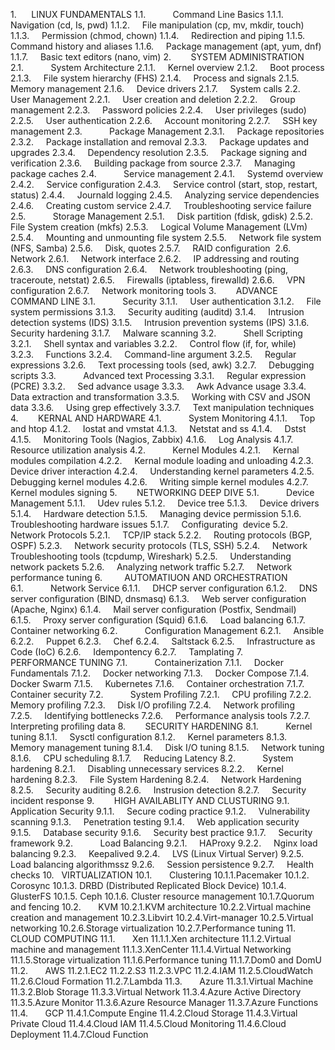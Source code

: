 1.      LINUX FUNDAMENTALS
1.1.           Command Line Basics
1.1.1.     Navigation (cd, Is, pwd)
1.1.2.     File manipulation (cp, mv, mkdir, touch)
1.1.3.     Permission (chmod, chown)
1.1.4.     Redirection and piping
1.1.5.     Command history and aliases
1.1.6.     Package management (apt, yum, dnf)
1.1.7.     Basic text editors (nano, vim)
2.        SYSTEM ADMINISTRATION
2.1.           System Architecture
2.1.1.     Kernel overview
2.1.2.     Boot process
2.1.3.     File system hierarchy (FHS)
2.1.4.     Process and signals
2.1.5.     Memory management
2.1.6.     Device drivers
2.1.7.     System calls
2.2.           User Management
2.2.1.     User creation and deletion
2.2.2.     Group management
2.2.3.     Password policies
2.2.4.     User privileges (sudo)
2.2.5.     User authentication
2.2.6.     Account monitoring
2.2.7.     SSH key management
2.3.           Package Management
2.3.1.     Package repositories
2.3.2.     Package installation and removal
2.3.3.     Package updates and upgrades
2.3.4.     Dependency resolution
2.3.5.     Package signing and verification
2.3.6.     Building package from source
2.3.7.     Managing package caches
2.4.           Service management
2.4.1.     Systemd overview
2.4.2.     Service configuration
2.4.3.     Service control (start, stop, restart, status)
2.4.4.     Journald logging
2.4.5.     Analyzing service dependencies
2.4.6.     Creating custom service
2.4.7.     Troubleshooting service failure
2.5.           Storage Management
2.5.1.     Disk partition (fdisk, gdisk)
2.5.2.     File System creation (mkfs)
2.5.3.     Logical Volume Management (LVm)
2.5.4.     Mounting and unmounting file system
2.5.5.     Network file system (NFS, Samba)
2.5.6.     Disk, quotes
2.5.7.     RAID configuration 
2.6.           Network
2.6.1.     Network interface
2.6.2.     IP addressing and routing
2.6.3.     DNS configuration
2.6.4.     Network troubleshooting (ping, traceroute, netstat)
2.6.5.     Firewalls (iptabless, firewalld)
2.6.6.     VPN configuration
2.6.7.     Network monitoring tools
3.        ADVANCE COMMAND LINE
3.1.           Security
3.1.1.     User authentication
3.1.2.     File system permissions
3.1.3.     Security auditing (auditd)
3.1.4.     Intrusion detection systems (IDS)
3.1.5.     Intrusion prevention systems (IPS)
3.1.6.     Security hardening
3.1.7.     Malware scanning
3.2.           Shell Scripting
3.2.1.     Shell syntax and variables
3.2.2.     Control flow (if, for, while)
3.2.3.     Functions
3.2.4.     Command-line argument
3.2.5.     Regular expressions
3.2.6.     Text processing tools (sed, awk)
3.2.7.     Debugging scripts
3.3.           Advanced text Processing
3.3.1.     Regular expression (PCRE)
3.3.2.     Sed advance usage
3.3.3.     Awk Advance usage
3.3.4.     Data extraction and transformation
3.3.5.     Working with CSV and JSON data
3.3.6.     Using grep effectively
3.3.7.     Text manipulation techniques
4.        KERNAL AND HARDWARE
4.1.           System Monitoring
4.1.1.     Top and htop
4.1.2.     Iostat and vmstat
4.1.3.     Netstat and ss
4.1.4.     Dstst
4.1.5.     Monitoring Tools (Nagios, Zabbix)
4.1.6.     Log Analysis
4.1.7.     Resource utilization analysis
4.2.           Kernel Modules
4.2.1.     Kernal modules compilation
4.2.2.     Kernal module loading and unloading
4.2.3.     Device driver interaction
4.2.4.     Understanding kernel parameters
4.2.5.     Debugging kernel modules
4.2.6.     Writing simple kernel modules
4.2.7.     Kernel modules signing
5.        NETWORKING DEEP DIVE
5.1.           Device Management
5.1.1.     Udev rules
5.1.2.     Device tree
5.1.3.     Device drivers
5.1.4.     Hardware detection
5.1.5.     Managing device permission
5.1.6.     Troubleshooting hardware issues
5.1.7.     Configurating  device
5.2.           Network Protocols
5.2.1.     TCP/IP stack
5.2.2.     Routing protocols (BGP, OSPF)
5.2.3.     Network security protocols (TLS, SSH)
5.2.4.     Network Troubleshooting tools (tcpdump, Wireshark)
5.2.5.     Understanding network packets
5.2.6.     Analyzing network traffic
5.2.7.     Network performance tuning
6.         AUTOMATIUON AND ORCHESTRATION
6.1.           Network Service
6.1.1.     DHCP server configuration
6.1.2.     DNS server configuration (BIND, dnsmasq)
6.1.3.     Web server configuration (Apache, Nginx)
6.1.4.     Mail server configuration (Postfix, Sendmail)
6.1.5.     Proxy server configuration (Squid)
6.1.6.     Load balancing
6.1.7.     Container networking
6.2.           Configuration Management
6.2.1.     Ansible
6.2.2.     Puppet
6.2.3.     Chef
6.2.4.     Saltstack
6.2.5.     Infrastructure as Code (IoC)
6.2.6.     Idempontency
6.2.7.     Tamplating
7.        PERFORMANCE TUNING
7.1.           Containerization
7.1.1.     Docker Fundamentals
7.1.2.     Docker networking
7.1.3.     Docker Compose
7.1.4.     Docker Swarm
7.1.5.     Kubernetes
7.1.6.     Container orchestration
7.1.7.     Container security
7.2.           System Profiling
7.2.1.     CPU profiling
7.2.2.     Memory profiling
7.2.3.     Disk I/O profiling
7.2.4.     Network profiling
7.2.5.     Identifying bottlenecks
7.2.6.     Performance analysis tools
7.2.7.     Interpreting profiling data
8.        SECURITY HARDENING
8.1.           Kernel tuning
8.1.1.     Sysctl configuration
8.1.2.     Kernel parameters
8.1.3.     Memory management tuning
8.1.4.     Disk I/O tuning
8.1.5.     Network tuning
8.1.6.     CPU scheduling
8.1.7.     Reducing Latency
8.2.           System hardening
8.2.1.     Disabling unnecessary services
8.2.2.     Kernel hardening
8.2.3.     File System Hardening
8.2.4.     Network Hardening
8.2.5.     Security auditing
8.2.6.     Instrusion detection
8.2.7.     Security incident response
9.        HIGH AVAILABLITY AND CLUSTURING
9.1.           Application Security
9.1.1.     Secure coding practice
9.1.2.     Vulnerability scanning
9.1.3.     Penetration testing
9.1.4.     Web application security
9.1.5.     Database security
9.1.6.     Security best practice
9.1.7.     Security framework
9.2.           Load Balancing
9.2.1.     HAProxy
9.2.2.     Nginx load balancing
9.2.3.     Keepalived
9.2.4.     LVS (Linux Virtual Server)
9.2.5.     Load balancing algorithmssz
9.2.6.     Session persistence
9.2.7.     Health checks
10.   VIRTUALIZATION
10.1.       Clustering
10.1.1.Pacemaker
10.1.2. Corosync
10.1.3. DRBD (Distributed Replicated Block Device)
10.1.4. GlusterFS
10.1.5. Ceph
10.1.6. Cluster resource management
10.1.7.Quorum and fencing
10.2.       KVM
10.2.1.KVM architecture
10.2.2.Virtual machine creation and management
10.2.3.Libvirt
10.2.4.Virt-manager
10.2.5.Virtual networking
10.2.6.Storage virtualization
10.2.7.Performance tuning
11.   CLOUD COMPUTING
11.1.       Xen
11.1.1.Xen architecture
11.1.2.Virtual machine and management
11.1.3.XenCenter
11.1.4.Virtual Networking
11.1.5.Storage virtualization
11.1.6.Performance tuning
11.1.7.Dom0 and DomU
11.2.       AWS
11.2.1.EC2
11.2.2.S3
11.2.3.VPC
11.2.4.IAM
11.2.5.CloudWatch
11.2.6.Cloud Formation
11.2.7.Lambda
11.3.       Azure
11.3.1.Virtual Machine
11.3.2.Blob Storage
11.3.3.Virtual Network
11.3.4.Azure Active Directory
11.3.5.Azure Monitor
11.3.6.Azure Resource Manager
11.3.7.Azure Functions
11.4.       GCP
11.4.1.Compute Engine
11.4.2.Cloud Storage
11.4.3.Virtual Private Cloud
11.4.4.Cloud IAM
11.4.5.Cloud Monitoring
11.4.6.Cloud Deployment
11.4.7.Cloud Function